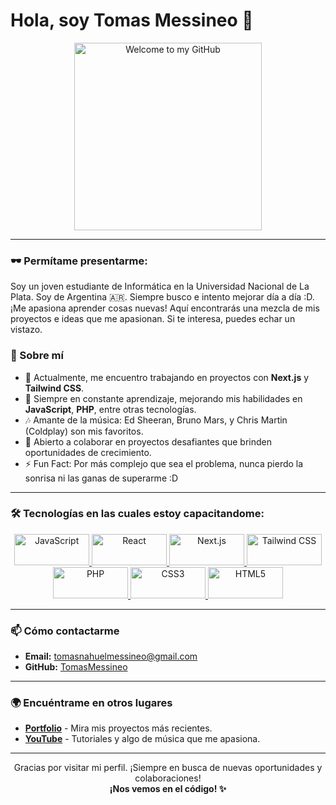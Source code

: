 # Hola, soy Tomas Messineo 👋

<p align="center">
  <img src="https://i.imgur.com/Sy9lHrz.png" alt="Welcome to my GitHub" width="300"/>
</p>

---

### 🕶️ Permítame presentarme:

Soy un joven estudiante de Informática en la Universidad Nacional de La Plata. Soy de Argentina 🇦🇷. Siempre busco e intento mejorar día a día :D. ¡Me apasiona aprender cosas nuevas! Aquí encontrarás una mezcla de mis proyectos e ideas que me apasionan. Si te interesa, puedes echar un vistazo.

### 🚀 Sobre mí

- 🔭 Actualmente, me encuentro trabajando en proyectos con **Next.js** y **Tailwind CSS**.
- 🌱 Siempre en constante aprendizaje, mejorando mis habilidades en **JavaScript**, **PHP**, entre otras tecnologías.
- 🎶 Amante de la música: Ed Sheeran, Bruno Mars, y Chris Martin (Coldplay) son mis favoritos.
- 🎯 Abierto a colaborar en proyectos desafiantes que brinden oportunidades de crecimiento.
- ⚡ Fun Fact: Por más complejo que sea el problema, nunca pierdo la sonrisa ni las ganas de superarme :D

---

### 🛠️ Tecnologías en las cuales estoy capacitandome:

<p align="center">
  <a href="https://developer.mozilla.org/en-US/docs/Web/JavaScript" target="_blank" rel="noopener noreferrer">
    <img src="https://img.shields.io/badge/JavaScript-F7DF1E?style=flat&logo=javascript&logoColor=black" alt="JavaScript" width="120" height="50"/>
  </a>
  <a href="https://reactjs.org/" target="_blank" rel="noopener noreferrer">
    <img src="https://img.shields.io/badge/React-61DAFB?style=flat&logo=react&logoColor=black" alt="React" width="120" height="50"/>
  </a>
  <a href="https://nextjs.org/" target="_blank" rel="noopener noreferrer">
    <img src="https://img.shields.io/badge/Next.js-000000?style=flat&logo=nextdotjs&logoColor=white" alt="Next.js" width="120" height="50"/>
  </a>
  <a href="https://tailwindcss.com/" target="_blank" rel="noopener noreferrer">
    <img src="https://img.shields.io/badge/Tailwind_CSS-38B2AC?style=flat&logo=tailwind-css&logoColor=white" alt="Tailwind CSS" width="120" height="50"/>
  </a>
  <a href="https://www.php.net/" target="_blank" rel="noopener noreferrer">
    <img src="https://img.shields.io/badge/PHP-777BB4?style=flat&logo=php&logoColor=white" alt="PHP" width="120" height="50"/>
  </a>
  <a href="https://www.w3.org/TR/css3-roadmap/" target="_blank" rel="noopener noreferrer">
    <img src="https://img.shields.io/badge/CSS3-1572B6?style=flat&logo=css3&logoColor=white" alt="CSS3" width="120" height="50"/>
  </a>
  <a href="https://developer.mozilla.org/en-US/docs/Web/HTML" target="_blank" rel="noopener noreferrer">
    <img src="https://img.shields.io/badge/HTML5-E34F26?style=flat&logo=html5&logoColor=white" alt="HTML5" width="120" height="50"/>
  </a>
</p>

---

### 📫 Cómo contactarme

- **Email:** [tomasnahuelmessineo@gmail.com](mailto:tomasnahuelmessineo@gmail.com)
- **GitHub:** [TomasMessineo](https://github.com/TomasMessineo)

---

### 🌍 Encuéntrame en otros lugares

- [**Portfolio**](https://tomasmessineoweb.netlify.app) - Mira mis proyectos más recientes.
- [**YouTube**]([https://youtube.com/tomasmessineo](https://www.youtube.com/@tomasmessineok)) - Tutoriales y algo de música que me apasiona.

---

<p align="center">
  Gracias por visitar mi perfil. ¡Siempre en busca de nuevas oportunidades y colaboraciones!<br>
  <strong>¡Nos vemos en el código! ✨</strong>
</p>
